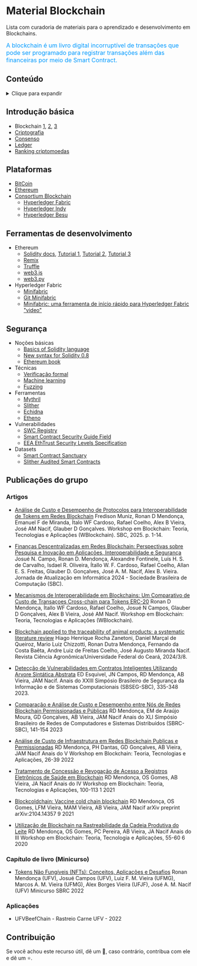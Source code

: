 # Material Blockchain

Lista com curadoria de materiais para o aprendizado e desenvolvimento em Blockchains.

<font color=#0099ff size=3>A blockchain é um livro digital incorruptível de transações que pode ser programado para registrar transações além das financeiras por meio de Smart Contract.</font>

## Conteúdo
<details><summary>Clique para expandir</summary>

- [Blockchain](#blockchain)
  - [Introdução básica](#introducao)
  - [Plataformas](#plataformas)
  - [Ferramentas](#Ferramentas)
  - [Segurança](#Seguranca)
  - [Publicações do grupo](#Publicacoes)
  - [Contribuição](#Contribuição)

</details>

## Introdução básica
* Blockchain [1](https://www.geeksforgeeks.org/blockchain-technology-introduction/?ref=rp), [2](https://www.geeksforgeeks.org/introduction-to-blockchain/?ref=rp), [3](https://www.geeksforgeeks.org/benefits-of-blockchain-technology/?ref=rp)
* [Criptografia](https://www.geeksforgeeks.org/cryptography-in-blockchain/)
* [Consenso](https://www.geeksforgeeks.org/consensus-algorithms-in-blockchain/)
* [Ledger](https://www.geeksforgeeks.org/blockchain-and-distributed-ledger-technology-dlt/?ref=rp)
* [Ranking criptomoedas](https://coinmarketcap.com/)

## Plataformas
* [BitCoin](https://bitcoin.org/)
* [Ethereum](https://ethereum.org/)
* [Consortium Blockchain]([#consortium-blockchai](https://www.hyperledger.org/)n)
  * [Hyperledger Fabric](https://www.hyperledger.org/use/fabric)
  * [Hyperledger Indy](https://www.hyperledger.org/use/hyperledger-indy)
  * [Hyperledger Besu](https://www.hyperledger.org/use/besu)

## Ferramentas de desenvolvimento
* Ethereum
  * [Solidity docs](https://docs.soliditylang.org/), [Tutorial 1](https://www.tutorialspoint.com/solidity/index.htm),  [Tutorial 2](https://cryptozombies.io/),  [Tutorial 3](https://www.edureka.co/blog/solidity-tutorial/)
  * [Remix](https://remix.ethereum.org/)
  * [Truffle](https://trufflesuite.com)
  * [web3.js](https://web3js.readthedocs.io)
  * [web3.py](https://web3py.readthedocs.io)
* Hyperledger Fabric
  * [Minifabric](https://labs.hyperledger.org/labs/minifabric.html)
  * [Git Minifabric](https://github.com/hyperledger-labs/minifabric)
  * [Minifabric: uma ferramenta de início rápido para Hyperledger Fabric "video"](https://youtu.be/RN_MHXyW1y0)

## Segurança
* Noções básicas
  * [Basics of Solidity language](https://www.youtube.com/playlist?list=PLO5VPQH6OWdULDcret0S0EYQ7YcKzrigz)
  * [New syntax for Solidity 0.8](https://www.youtube.com/watch?v=xv9OmztShIw&list=PLO5VPQH6OWdVQwpQfw9rZ67O6Pjfo6q-p)
  * [Ethereum book](https://github.com/ethereumbook/ethereumbook)
* Técnicas
  * [Verificação formal](https://ssvlab.github.io/lucasccordeiro/courses/2022/01/software-security/index.html)
  * [Machine learning](https://medium.com/@solidity101/revolutionizing-smart-contract-audits-with-ai-and-machine-learning-2d9cc6927fa)
  * [Fuzzing](https://soliditylang.org/blog/2021/02/10/an-introduction-to-soliditys-fuzz-testing-approach/)
* Ferramentas
  * [Mythril](https://github.com/Consensys/mythril)
  * [Slither](https://github.com/crytic/slither)
  * [Echidna](https://github.com/crytic/echidna)
  * [Etheno](https://github.com/crytic/etheno)
* Vulnerabilidades
  * [SWC Registry](https://swcregistry.io/)
  * [Smart Contract Security Guide Field](https://scsfg.io/)
  * [EEA EthTrust Security Levels Specification](https://entethalliance.org/specs/ethtrust-sl/v2/)
* Datasets
  * [Smart Contract Sanctuary](https://github.com/tintinweb/smart-contract-sanctuary)
  * [Slither Audited Smart Contracts](https://huggingface.co/datasets/mwritescode/slither-audited-smart-contracts)

## Publicações do grupo

### Artigos
+ [Análise de Custo e Desempenho de Protocolos para Interoperabilidade de Tokens em Redes Blockchain](https://sol.sbc.org.br/index.php/wblockchain/article/view/35463/35250)
Fredison Muniz, Ronan D Mendonça, Emanuel F de Miranda, Ítalo WF Cardoso, Rafael Coelho, Alex B Vieira, José AM Nacif, Glauber D Gonçalves.
Workshop em Blockchain: Teoria, Tecnologias e Aplicações (WBlockchain). SBC, 2025. p. 1-14.

+ [Finanças Descentralizadas em Redes Blockchain: Perspectivas sobre Pesquisa e Inovação em Aplicações, Interoperabilidade e Segurança](https://books-sol.sbc.org.br/index.php/sbc/catalog/view/145/635/1105)
Josué N. Campo, Ronan D. Mendonça, Alexandre Fontinele, Luís H. S. de Carvalho, Isdael R. Oliveira, Ítallo W. F. Cardoso, Rafael Coelho, Allan E. S. Freitas, Glauber D. Gonçalves, José A. M. Nacif, Alex B. Vieira.
 Jornada de Atualização em Informática 2024 - Sociedade Brasileira de Computação (SBC).

+ [Mecanismos de Interoperabilidade em Blockchains: Um Comparativo de Custo de Transaçoes Cross-chain para Tokens ERC-20]([link](https://sol.sbc.org.br/index.php/wblockchain/article/view/30100/29908))
Ronan D Mendonça, Ítallo WF Cardoso, Rafael Coelho, Josué N Campos, Glauber D Gonçalves, Alex B Vieira, José AM Nacif.
Workshop em Blockchain: Teoria, Tecnologias e Aplicações (WBlockchain).

+ [Blockchain applied to the traceability of animal products: a systematic literature review](https://www.scielo.br/j/rca/a/NMd5XHYdVDctVr964G4BJnn/)
Hiago Henrique Rocha Zanetoni, Daniel Marçal de Queiroz, Mario Luiz Chizzotti, Ronan Dutra Mendonça, Fernando da Costa Baêta, Andre Luiz de Freitas Coelho, José Augusto Miranda Nacif.
 Revista Ciência Agronômica/Universidade Federal do Ceará, 2024/3/8.

+ [Detecção de Vulnerabilidades em Contratos Inteligentes Utilizando Arvore Sintática Abstrata](https://sol.sbc.org.br/index.php/sbseg/article/download/27217/27033)
ED Esquivel, JN Campos, RD Mendonça, AB Vieira, JAM Nacif. Anais do XXIII Simpósio Brasileiro de Segurança da Informação e de Sistemas Computacionais (SBSEG-SBC), 335-348 2023.

+ [Comparação e Análise de Custo e Desempenho entre Nós de Redes Blockchain Permissionadas e Públicas](https://sol.sbc.org.br/index.php/sbrc/article/download/24535/24356/)
RD Mendonça, EM de Araújo Moura, GD Gonçalves, AB Vieira, JAM Nacif
Anais do XLI Simpósio Brasileiro de Redes de Computadores e Sistemas Distribuídos (SBRC-SBC), 141-154		2023

+ [Análise de Custo de Infraestrutura em Redes Blockchain Publicas e Permissionadas](https://sol.sbc.org.br/index.php/wblockchain/article/download/21469/21293)
RD Mendonça, PH Dantas, GD Gonçalves, AB Vieira, JAM Nacif
Anais do V Workshop em Blockchain: Teoria, Tecnologias e Aplicações, 26-39		2022

+ [Tratamento de Concessão e Revogação de Acesso a Registros Eletrônicos de Saúde em Blockchain](https://sol.sbc.org.br/index.php/wblockchain/article/download/17133/16971)
RD Mendonça, OS Gomes, AB Vieira, JA Nacif
Anais do IV Workshop em Blockchain: Teoria, Tecnologias e Aplicações, 100-113	1	2021

+ [Blockcoldchain: Vaccine cold chain blockchain](https://arxiv.org/pdf/2104.14357)
RD Mendonça, OS Gomes, LFM Vieira, MAM Vieira, AB Vieira, JAM Nacif
arXiv preprint arXiv:2104.14357	9	2021

+ [Utilização de Blockchain na Rastreabilidade da Cadeia Produtiva do Leite](https://sol.sbc.org.br/index.php/wblockchain/article/download/12433/12298/)
RD Mendonça, OS Gomes, PC Pereira, AB Vieira, JA Nacif
Anais do III Workshop em Blockchain: Teoria, Tecnologia e Aplicações, 55-60	6	2020

### Capítulo de livro (Minicurso)
+ [Tokens Não Fungíveis (NFTs): Conceitos, Aplicações e Desafios](https://sol.sbc.org.br/livros/index.php/sbc/catalog/download/108/483/756-1)
Ronan Mendonça (UFV), Josué Campos (UFV), Luiz F. M. Vieira (UFMG), Marcos A. M. Vieira (UFMG), Alex Borges Vieira (UFJF), José A. M. Nacif (UFV) Minicurso SBRC 2022

### Aplicações

+ UFVBeefChain - Rastreio Carne UFV - 2022

## Contribuição
Se você achou este recurso útil, dê um 🌟, caso contrário, contribua com ele e dê um ⭐️.
